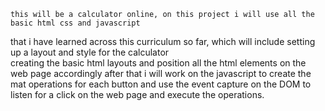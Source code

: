     this will be a calculator online, on this project i will use all the basic html css and javascript
that i have learned across this curriculum so far, which will include setting up a layout and style for the calculator  
creating the basic html layouts and position all the html elements on the web page accordingly after that 
i will work on the javascript to create the mat operations for each button and use the event capture on the DOM 
to listen for a click on the web page and execute the operations.